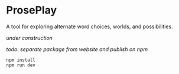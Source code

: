 # ProsePlay

A tool for exploring alternate word choices, worlds, and possibilities.

*under construction*

*todo: separate package from website and publish on npm*

```
npm install
npm run dev
```